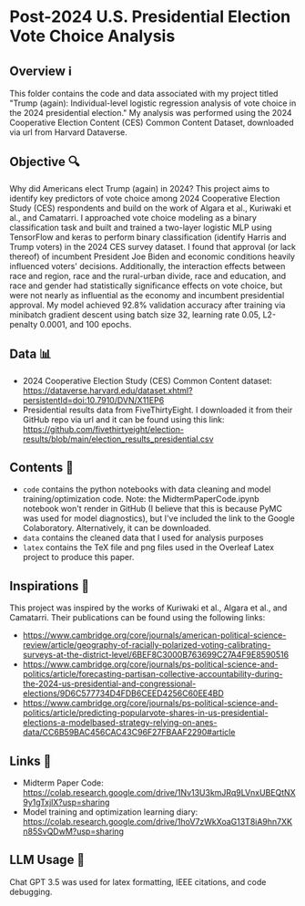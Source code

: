 # Post-2024 U.S. Presidential Election Vote Choice Analysis

## Overview ℹ️
This folder contains the code and data associated with my project titled "Trump (again): Individual-level logistic regression analysis of vote choice in the 2024 presidential election." My analysis was performed using the 2024 Cooperative Election Content (CES) Common Content Dataset, downloaded via url from Harvard Dataverse.

## Objective 🔍
Why did Americans elect Trump (again) in 2024? This project aims to identify key predictors of vote choice among 2024 Cooperative Election Study (CES) respondents and build on the work of Algara et al., Kuriwaki et al., and Camatarri. I approached vote choice modeling as a binary classification task and built and trained a two-layer logistic MLP using TensorFlow and keras to perform binary classification (identify Harris and Trump voters) in the 2024 CES survey dataset. I found that approval (or lack thereof) of incumbent President Joe Biden and economic conditions heavily influenced voters' decisions. Additionally, the interaction effects between race and region, race and the rural-urban divide, race and education, and race and gender had statistically significance effects on vote choice, but were not nearly as influential as the economy and incumbent presidential approval. My model achieved 92.8% validation accuracy after training via minibatch gradient descent using batch size 32, learning rate 0.05, L2-penalty 0.0001, and 100 epochs.

## Data 📊
* 2024 Cooperative Election Study (CES) Common Content dataset: https://dataverse.harvard.edu/dataset.xhtml?persistentId=doi:10.7910/DVN/X11EP6
* Presidential results data from FiveThirtyEight. I downloaded it from their GitHub repo via url and it can be found using this link: https://github.com/fivethirtyeight/election-results/blob/main/election_results_presidential.csv

## Contents 🌳
* `code` contains the python notebooks with data cleaning and model training/optimization code. Note: the MidtermPaperCode.ipynb notebook won't render in GitHub (I believe that this is because PyMC was used for model diagnostics), but I've included the link to the Google Colaboratory. Alternatively, it can be downloaded.
* `data` contains the cleaned data that I used for analysis purposes
* `latex` contains the TeX file and png files used in the Overleaf Latex project to produce this paper.

 ## Inspirations 🧠
This project was inspired by the works of Kuriwaki et al., Algara et al., and Camatarri. Their publications can be found using the following links:
* https://www.cambridge.org/core/journals/american-political-science-review/article/geography-of-racially-polarized-voting-calibrating-surveys-at-the-district-level/6BEF8C3000B763699C27A4F9E8590516
* https://www.cambridge.org/core/journals/ps-political-science-and-politics/article/forecasting-partisan-collective-accountability-during-the-2024-us-presidential-and-congressional-elections/9D6C577734D4FDB6CEED4256C60EE4BD
* https://www.cambridge.org/core/journals/ps-political-science-and-politics/article/predicting-popularvote-shares-in-us-presidential-elections-a-modelbased-strategy-relying-on-anes-data/CC6B59BAC456CAC43C96F27FBAAF2290#article
  
## Links 🔗
* Midterm Paper Code: https://colab.research.google.com/drive/1Nv13U3kmJRq9LVnxUBEQtNX9y1gTxjlX?usp=sharing
* Model training and optimization learning diary: https://colab.research.google.com/drive/1hoV7zWkXoaG13T8iA9hn7XKn85SvQDwM?usp=sharing

## LLM Usage 🤖
Chat GPT 3.5 was used for latex formatting, IEEE citations, and code debugging.
